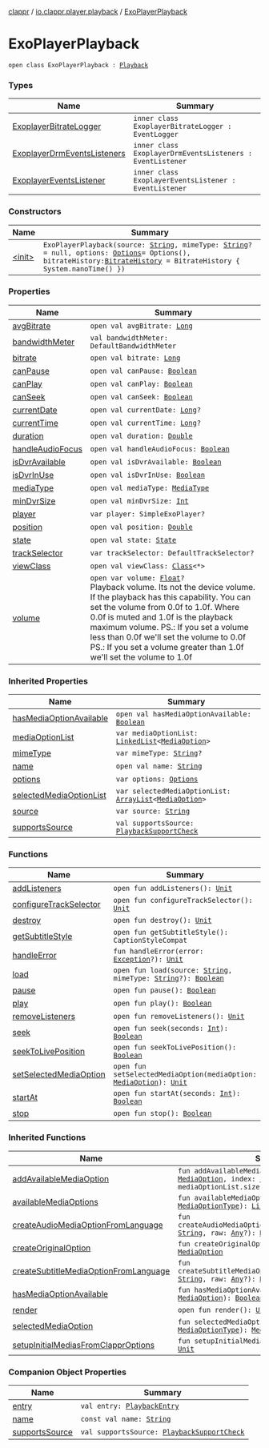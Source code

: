 [clappr](../../index.md) / [io.clappr.player.playback](../index.md) / [ExoPlayerPlayback](./index.md)

# ExoPlayerPlayback

`open class ExoPlayerPlayback : `[`Playback`](../../io.clappr.player.components/-playback/index.md)

### Types

| Name | Summary |
|---|---|
| [ExoplayerBitrateLogger](-exoplayer-bitrate-logger/index.md) | `inner class ExoplayerBitrateLogger : EventLogger` |
| [ExoplayerDrmEventsListeners](-exoplayer-drm-events-listeners/index.md) | `inner class ExoplayerDrmEventsListeners : EventListener` |
| [ExoplayerEventsListener](-exoplayer-events-listener/index.md) | `inner class ExoplayerEventsListener : EventListener` |

### Constructors

| Name | Summary |
|---|---|
| [&lt;init&gt;](-init-.md) | `ExoPlayerPlayback(source: `[`String`](https://kotlinlang.org/api/latest/jvm/stdlib/kotlin/-string/index.html)`, mimeType: `[`String`](https://kotlinlang.org/api/latest/jvm/stdlib/kotlin/-string/index.html)`? = null, options: `[`Options`](../../io.clappr.player.base/-options/index.md)` = Options(), bitrateHistory: `[`BitrateHistory`](../../io.clappr.player.bitrate/-bitrate-history/index.md)` = BitrateHistory { System.nanoTime() })` |

### Properties

| Name | Summary |
|---|---|
| [avgBitrate](avg-bitrate.md) | `open val avgBitrate: `[`Long`](https://kotlinlang.org/api/latest/jvm/stdlib/kotlin/-long/index.html) |
| [bandwidthMeter](bandwidth-meter.md) | `val bandwidthMeter: DefaultBandwidthMeter` |
| [bitrate](bitrate.md) | `open val bitrate: `[`Long`](https://kotlinlang.org/api/latest/jvm/stdlib/kotlin/-long/index.html) |
| [canPause](can-pause.md) | `open val canPause: `[`Boolean`](https://kotlinlang.org/api/latest/jvm/stdlib/kotlin/-boolean/index.html) |
| [canPlay](can-play.md) | `open val canPlay: `[`Boolean`](https://kotlinlang.org/api/latest/jvm/stdlib/kotlin/-boolean/index.html) |
| [canSeek](can-seek.md) | `open val canSeek: `[`Boolean`](https://kotlinlang.org/api/latest/jvm/stdlib/kotlin/-boolean/index.html) |
| [currentDate](current-date.md) | `open val currentDate: `[`Long`](https://kotlinlang.org/api/latest/jvm/stdlib/kotlin/-long/index.html)`?` |
| [currentTime](current-time.md) | `open val currentTime: `[`Long`](https://kotlinlang.org/api/latest/jvm/stdlib/kotlin/-long/index.html)`?` |
| [duration](duration.md) | `open val duration: `[`Double`](https://kotlinlang.org/api/latest/jvm/stdlib/kotlin/-double/index.html) |
| [handleAudioFocus](handle-audio-focus.md) | `open val handleAudioFocus: `[`Boolean`](https://kotlinlang.org/api/latest/jvm/stdlib/kotlin/-boolean/index.html) |
| [isDvrAvailable](is-dvr-available.md) | `open val isDvrAvailable: `[`Boolean`](https://kotlinlang.org/api/latest/jvm/stdlib/kotlin/-boolean/index.html) |
| [isDvrInUse](is-dvr-in-use.md) | `open val isDvrInUse: `[`Boolean`](https://kotlinlang.org/api/latest/jvm/stdlib/kotlin/-boolean/index.html) |
| [mediaType](media-type.md) | `open val mediaType: `[`MediaType`](../../io.clappr.player.components/-playback/-media-type/index.md) |
| [minDvrSize](min-dvr-size.md) | `open val minDvrSize: `[`Int`](https://kotlinlang.org/api/latest/jvm/stdlib/kotlin/-int/index.html) |
| [player](player.md) | `var player: SimpleExoPlayer?` |
| [position](position.md) | `open val position: `[`Double`](https://kotlinlang.org/api/latest/jvm/stdlib/kotlin/-double/index.html) |
| [state](state.md) | `open val state: `[`State`](../../io.clappr.player.components/-playback/-state/index.md) |
| [trackSelector](track-selector.md) | `var trackSelector: DefaultTrackSelector?` |
| [viewClass](view-class.md) | `open val viewClass: `[`Class`](https://developer.android.com/reference/java/lang/Class.html)`<*>` |
| [volume](volume.md) | `open var volume: `[`Float`](https://kotlinlang.org/api/latest/jvm/stdlib/kotlin/-float/index.html)`?`<br>Playback volume. Its not the device volume. If the playback has this capability. You can set the volume from 0.0f to 1.0f. Where 0.0f is muted and 1.0f is the playback maximum volume. PS.: If you set a volume less than 0.0f we'll set the volume to 0.0f PS.: If you set a volume greater than 1.0f we'll set the volume to 1.0f |

### Inherited Properties

| Name | Summary |
|---|---|
| [hasMediaOptionAvailable](../../io.clappr.player.components/-playback/has-media-option-available.md) | `open val hasMediaOptionAvailable: `[`Boolean`](https://kotlinlang.org/api/latest/jvm/stdlib/kotlin/-boolean/index.html) |
| [mediaOptionList](../../io.clappr.player.components/-playback/media-option-list.md) | `var mediaOptionList: `[`LinkedList`](https://developer.android.com/reference/java/util/LinkedList.html)`<`[`MediaOption`](../../io.clappr.player.components/-media-option/index.md)`>` |
| [mimeType](../../io.clappr.player.components/-playback/mime-type.md) | `var mimeType: `[`String`](https://kotlinlang.org/api/latest/jvm/stdlib/kotlin/-string/index.html)`?` |
| [name](../../io.clappr.player.components/-playback/name.md) | `open val name: `[`String`](https://kotlinlang.org/api/latest/jvm/stdlib/kotlin/-string/index.html) |
| [options](../../io.clappr.player.components/-playback/options.md) | `var options: `[`Options`](../../io.clappr.player.base/-options/index.md) |
| [selectedMediaOptionList](../../io.clappr.player.components/-playback/selected-media-option-list.md) | `var selectedMediaOptionList: `[`ArrayList`](https://kotlinlang.org/api/latest/jvm/stdlib/kotlin.collections/-array-list/index.html)`<`[`MediaOption`](../../io.clappr.player.components/-media-option/index.md)`>` |
| [source](../../io.clappr.player.components/-playback/source.md) | `var source: `[`String`](https://kotlinlang.org/api/latest/jvm/stdlib/kotlin/-string/index.html) |
| [supportsSource](../../io.clappr.player.components/-playback/supports-source.md) | `val supportsSource: `[`PlaybackSupportCheck`](../../io.clappr.player.components/-playback-support-check.md) |

### Functions

| Name | Summary |
|---|---|
| [addListeners](add-listeners.md) | `open fun addListeners(): `[`Unit`](https://kotlinlang.org/api/latest/jvm/stdlib/kotlin/-unit/index.html) |
| [configureTrackSelector](configure-track-selector.md) | `open fun configureTrackSelector(): `[`Unit`](https://kotlinlang.org/api/latest/jvm/stdlib/kotlin/-unit/index.html) |
| [destroy](destroy.md) | `open fun destroy(): `[`Unit`](https://kotlinlang.org/api/latest/jvm/stdlib/kotlin/-unit/index.html) |
| [getSubtitleStyle](get-subtitle-style.md) | `open fun getSubtitleStyle(): CaptionStyleCompat` |
| [handleError](handle-error.md) | `fun handleError(error: `[`Exception`](https://kotlinlang.org/api/latest/jvm/stdlib/kotlin/-exception/index.html)`?): `[`Unit`](https://kotlinlang.org/api/latest/jvm/stdlib/kotlin/-unit/index.html) |
| [load](load.md) | `open fun load(source: `[`String`](https://kotlinlang.org/api/latest/jvm/stdlib/kotlin/-string/index.html)`, mimeType: `[`String`](https://kotlinlang.org/api/latest/jvm/stdlib/kotlin/-string/index.html)`?): `[`Boolean`](https://kotlinlang.org/api/latest/jvm/stdlib/kotlin/-boolean/index.html) |
| [pause](pause.md) | `open fun pause(): `[`Boolean`](https://kotlinlang.org/api/latest/jvm/stdlib/kotlin/-boolean/index.html) |
| [play](play.md) | `open fun play(): `[`Boolean`](https://kotlinlang.org/api/latest/jvm/stdlib/kotlin/-boolean/index.html) |
| [removeListeners](remove-listeners.md) | `open fun removeListeners(): `[`Unit`](https://kotlinlang.org/api/latest/jvm/stdlib/kotlin/-unit/index.html) |
| [seek](seek.md) | `open fun seek(seconds: `[`Int`](https://kotlinlang.org/api/latest/jvm/stdlib/kotlin/-int/index.html)`): `[`Boolean`](https://kotlinlang.org/api/latest/jvm/stdlib/kotlin/-boolean/index.html) |
| [seekToLivePosition](seek-to-live-position.md) | `open fun seekToLivePosition(): `[`Boolean`](https://kotlinlang.org/api/latest/jvm/stdlib/kotlin/-boolean/index.html) |
| [setSelectedMediaOption](set-selected-media-option.md) | `open fun setSelectedMediaOption(mediaOption: `[`MediaOption`](../../io.clappr.player.components/-media-option/index.md)`): `[`Unit`](https://kotlinlang.org/api/latest/jvm/stdlib/kotlin/-unit/index.html) |
| [startAt](start-at.md) | `open fun startAt(seconds: `[`Int`](https://kotlinlang.org/api/latest/jvm/stdlib/kotlin/-int/index.html)`): `[`Boolean`](https://kotlinlang.org/api/latest/jvm/stdlib/kotlin/-boolean/index.html) |
| [stop](stop.md) | `open fun stop(): `[`Boolean`](https://kotlinlang.org/api/latest/jvm/stdlib/kotlin/-boolean/index.html) |

### Inherited Functions

| Name | Summary |
|---|---|
| [addAvailableMediaOption](../../io.clappr.player.components/-playback/add-available-media-option.md) | `fun addAvailableMediaOption(media: `[`MediaOption`](../../io.clappr.player.components/-media-option/index.md)`, index: `[`Int`](https://kotlinlang.org/api/latest/jvm/stdlib/kotlin/-int/index.html)` = mediaOptionList.size): `[`Unit`](https://kotlinlang.org/api/latest/jvm/stdlib/kotlin/-unit/index.html) |
| [availableMediaOptions](../../io.clappr.player.components/-playback/available-media-options.md) | `fun availableMediaOptions(type: `[`MediaOptionType`](../../io.clappr.player.components/-media-option-type/index.md)`): `[`List`](https://kotlinlang.org/api/latest/jvm/stdlib/kotlin.collections/-list/index.html)`<`[`MediaOption`](../../io.clappr.player.components/-media-option/index.md)`>` |
| [createAudioMediaOptionFromLanguage](../../io.clappr.player.components/-playback/create-audio-media-option-from-language.md) | `fun createAudioMediaOptionFromLanguage(language: `[`String`](https://kotlinlang.org/api/latest/jvm/stdlib/kotlin/-string/index.html)`, raw: `[`Any`](https://kotlinlang.org/api/latest/jvm/stdlib/kotlin/-any/index.html)`?): `[`MediaOption`](../../io.clappr.player.components/-media-option/index.md) |
| [createOriginalOption](../../io.clappr.player.components/-playback/create-original-option.md) | `fun createOriginalOption(raw: `[`Any`](https://kotlinlang.org/api/latest/jvm/stdlib/kotlin/-any/index.html)`?): `[`MediaOption`](../../io.clappr.player.components/-media-option/index.md) |
| [createSubtitleMediaOptionFromLanguage](../../io.clappr.player.components/-playback/create-subtitle-media-option-from-language.md) | `fun createSubtitleMediaOptionFromLanguage(language: `[`String`](https://kotlinlang.org/api/latest/jvm/stdlib/kotlin/-string/index.html)`, raw: `[`Any`](https://kotlinlang.org/api/latest/jvm/stdlib/kotlin/-any/index.html)`?): `[`MediaOption`](../../io.clappr.player.components/-media-option/index.md) |
| [hasMediaOptionAvailable](../../io.clappr.player.components/-playback/has-media-option-available.md) | `fun hasMediaOptionAvailable(mediaOption: `[`MediaOption`](../../io.clappr.player.components/-media-option/index.md)`): `[`Boolean`](https://kotlinlang.org/api/latest/jvm/stdlib/kotlin/-boolean/index.html) |
| [render](../../io.clappr.player.components/-playback/render.md) | `open fun render(): `[`UIObject`](../../io.clappr.player.base/-u-i-object/index.md) |
| [selectedMediaOption](../../io.clappr.player.components/-playback/selected-media-option.md) | `fun selectedMediaOption(type: `[`MediaOptionType`](../../io.clappr.player.components/-media-option-type/index.md)`): `[`MediaOption`](../../io.clappr.player.components/-media-option/index.md)`?` |
| [setupInitialMediasFromClapprOptions](../../io.clappr.player.components/-playback/setup-initial-medias-from-clappr-options.md) | `fun setupInitialMediasFromClapprOptions(): `[`Unit`](https://kotlinlang.org/api/latest/jvm/stdlib/kotlin/-unit/index.html) |

### Companion Object Properties

| Name | Summary |
|---|---|
| [entry](entry.md) | `val entry: `[`PlaybackEntry`](../../io.clappr.player.components/-playback-entry/index.md) |
| [name](name.md) | `const val name: `[`String`](https://kotlinlang.org/api/latest/jvm/stdlib/kotlin/-string/index.html) |
| [supportsSource](supports-source.md) | `val supportsSource: `[`PlaybackSupportCheck`](../../io.clappr.player.components/-playback-support-check.md) |
